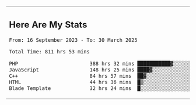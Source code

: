 <table border="0">
 <tr>
  <td>
      <h2>Here Are My Stats</h2>
 <!--START_SECTION:waka-->

```txt
From: 16 September 2023 - To: 30 March 2025

Total Time: 811 hrs 53 mins

PHP                        388 hrs 32 mins ███████████▓░░░░░░░░░░░░░   47.24 %
JavaScript                 148 hrs 25 mins ████▓░░░░░░░░░░░░░░░░░░░░   18.05 %
C++                        84 hrs 57 mins  ██▓░░░░░░░░░░░░░░░░░░░░░░   10.33 %
HTML                       44 hrs 36 mins  █▒░░░░░░░░░░░░░░░░░░░░░░░   05.42 %
Blade Template             32 hrs 24 mins  █░░░░░░░░░░░░░░░░░░░░░░░░   03.94 %
```

<!--END_SECTION:waka-->
  </td>
    <td>
   <div align="start">
        <a href="https://open.spotify.com/user/dxso20he52f5d4ti73duavf95">
        <img width="200px" src="https://spotify-github-profile.kittinanx.com/api/view.svg?uid=dxso20he52f5d4ti73duavf95&cover_image=true&theme=default&show_offline=false&background_color=121212&interchange=false" alt="Spotify Now Playing">
    </a>
</div> 

  </td>
 </tr>

</table>





